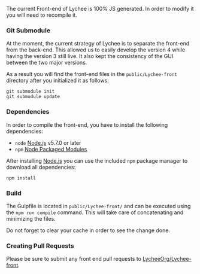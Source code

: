 <p>
    <a name="Introduction"></a>
</p>

The current Front-end of Lychee is 100% JS generated. In order to modify it you will need to recompile it.

### Git Submodule

At the moment, the current strategy of Lychee is to separate the front-end from the back-end.
This allowed us to easily develop the version 4 while having the version 3 still live.
It also kept the consistency of the GUI between the two major versions.

As a result you will find the front-end files in the `public/Lychee-front` directory after you initialized it as follows:

```
git submodule init
git submodule update
```

### Dependencies

In order to compile the front-end, you have to install the following dependencies:

- `node` [Node.js](http://nodejs.org) v5.7.0 or later
- `npm` [Node Packaged Modules](https://www.npmjs.org)

After installing [Node.js](http://nodejs.org) you can use the included `npm` package manager to download all dependencies:

```
npm install
```

### Build

The Gulpfile is located in `public/Lychee-front/` and can be executed using the `npm run compile` command.
This will take care of concatenating and minimizing the files.

Do not forget to clear your cache in order to see the change done.

### Creating Pull Requests

Please be sure to submit any front end pull requests to [LycheeOrg/Lychee-front](https://github.com/LycheeOrg/Lychee-front).